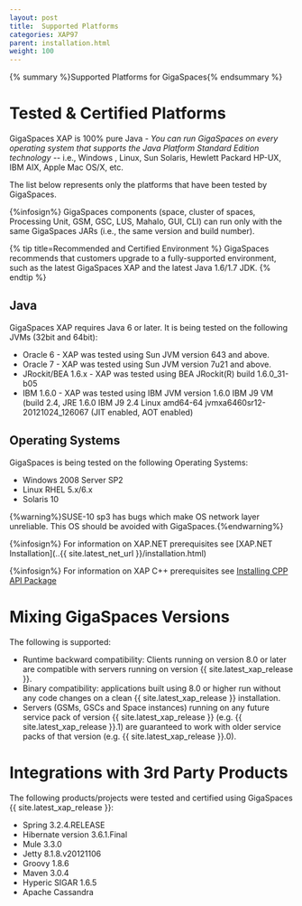 ```yaml
---
layout: post
title:  Supported Platforms
categories: XAP97
parent: installation.html
weight: 100
---
```


{% summary %}Supported Platforms for GigaSpaces{% endsummary %}

# Tested & Certified Platforms

GigaSpaces XAP is 100% pure Java - *You can run GigaSpaces on every operating system that supports the Java Platform Standard Edition technology* -- i.e., Windows , Linux, Sun Solaris, Hewlett Packard HP-UX, IBM AIX, Apple Mac OS/X, etc.

The list below represents only the platforms that have been tested by GigaSpaces. 

{%infosign%} GigaSpaces components (space, cluster of spaces, Processing Unit, GSM, GSC, LUS, Mahalo, GUI, CLI) can run only with the same GigaSpaces JARs (i.e., the same version and build number). 

{% tip title=Recommended and Certified Environment %} 
GigaSpaces recommends that customers upgrade to a fully-supported environment, such as the latest GigaSpaces XAP and the latest Java 1.6/1.7 JDK.
{% endtip %}

## Java 
GigaSpaces XAP requires Java 6 or later. It is being tested on the following JVMs (32bit and 64bit):
 
* Oracle 6 - XAP was tested using Sun JVM version 643 and above. 
* Oracle 7 - XAP was tested using Sun JVM version 7u21 and above. 
* JRockit/BEA 1.6.x - XAP was tested using BEA JRockit(R) build 1.6.0_31-b05 
* IBM 1.6.0 - XAP was tested using IBM JVM version 1.6.0 IBM J9 VM (build 2.4, JRE 1.6.0 IBM J9 2.4 Linux amd64-64 jvmxa6460sr12-20121024_126067 (JIT enabled, AOT enabled) 

## Operating Systems
GigaSpaces is being tested on the following Operating Systems:
 
* Windows 2008 Server SP2 
* Linux RHEL 5.x/6.x 
* Solaris 10 

{%warning%}SUSE-10 sp3 has bugs which make OS network layer unreliable. This OS should be avoided with GigaSpaces.{%endwarning%} 

{%infosign%} For information on XAP.NET prerequisites see [XAP.NET Installation](..{{ site.latest_net_url }}/installation.html) 

{%infosign%} For information on XAP C++ prerequisites see [Installing CPP API Package](./installing-cpp-api-package.html) 

# Mixing GigaSpaces Versions 

The following is supported: 

* Runtime backward compatibility: Clients running on version 8.0 or later are compatible with servers running on version {{ site.latest_xap_release }}. 
* Binary compatibility: applications built using 8.0 or higher run without any code changes on a clean {{ site.latest_xap_release }} installation. 
* Servers (GSMs, GSCs and Space instances) running on any future service pack of version {{ site.latest_xap_release }} (e.g. {{ site.latest_xap_release }}.1) are guaranteed to work with older service packs of that version (e.g. {{ site.latest_xap_release }}.0). 

# Integrations with 3rd Party Products 
The following products/projects were tested and certified using GigaSpaces {{ site.latest_xap_release }}:
 
* Spring 3.2.4.RELEASE 
* Hibernate version 3.6.1.Final 
* Mule 3.3.0 
* Jetty 8.1.8.v20121106 
* Groovy 1.8.6 
* Maven 3.0.4 
* Hyperic SIGAR 1.6.5 
* Apache Cassandra 
